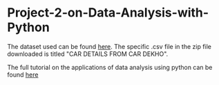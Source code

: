 # Project-2-on-Data-Analysis-with-Python

The dataset used can be found [here]([url](https://www.kaggle.com/datasets/nehalbirla/vehicle-dataset-from-cardekho)https://www.kaggle.com/datasets/nehalbirla/vehicle-dataset-from-cardekho). The specific .csv file in the zip file downloaded is titled "CAR DETAILS FROM CAR DEKHO".

The full tutorial on the applications of data analysis using python can be found [here](url) 
